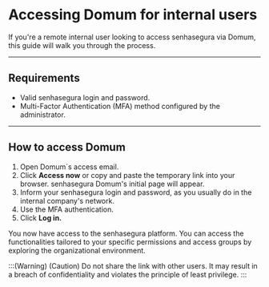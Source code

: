 # Accessing Domum for internal users

If you're a remote internal user looking to access senhasegura via Domum, this guide will walk you through the process.

* * *
## Requirements

* Valid senhasegura login and password. 
* Multi-Factor Authentication (MFA) method configured by the administrator.

* * *
## How to access Domum

1. Open Domum´s access email.
2. Click **Access now** or copy and paste the temporary link into your browser. senhasegura Domum's initial page will appear.
3. Inform your senhasegura login and password, as you usually do in the internal company's network.
4. Use the MFA authentication.
5. Click **Log in.**

You now have access to the senhasegura platform. You can access the functionalities tailored to your specific permissions and access groups by exploring the organizational environment.

:::(Warning) (Caution)
Do not share the link with other users. It may result in a breach of confidentiality and violates the principle of least privilege.
:::
